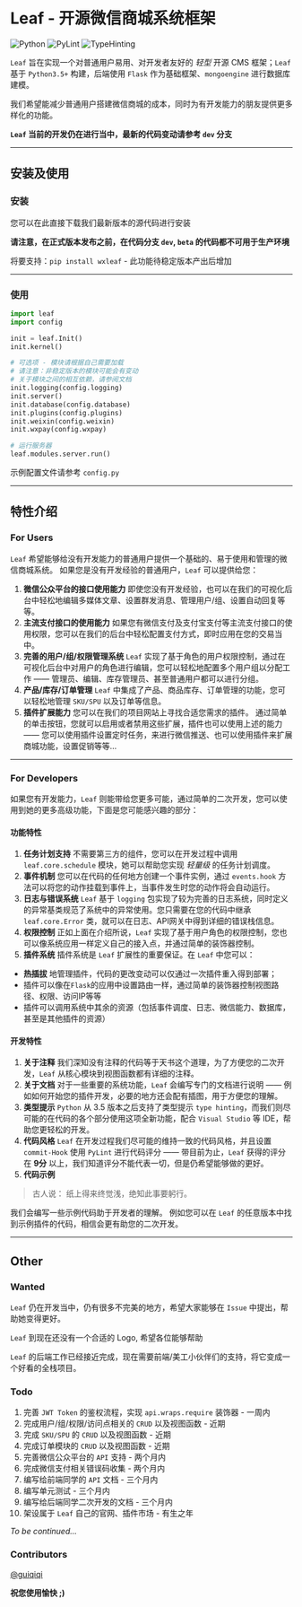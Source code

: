 # Leaf - 开源微信商城系统框架

![Python](https://img.shields.io/badge/Python-3.5%2B-orange) ![PyLint](https://img.shields.io/badge/PyLint-9.93%2F10-brightgreen) ![TypeHinting](https://img.shields.io/badge/typehinting-support-blue)

`Leaf` 旨在实现一个对普通用户易用、对开发者友好的 *轻型* 开源 CMS 框架；`Leaf` 基于 `Python3.5+` 构建，后端使用 `Flask` 作为基础框架、`mongoengine` 进行数据库建模。

我们希望能减少普通用户搭建微信商城的成本，同时为有开发能力的朋友提供更多样化的功能。

**`Leaf` 当前的开发仍在进行当中，最新的代码变动请参考 `dev` 分支**

---

## 安装及使用

### 安装

您可以在此直接下载我们最新版本的源代码进行安装

**请注意，在正式版本发布之前，在代码分支 `dev`, `beta` 的代码都不可用于生产环境**

将要支持：`pip install wxleaf` - 此功能待稳定版本产出后增加

---

### 使用

```python
import leaf
import config

init = leaf.Init()
init.kernel()

# 可选项 - 模块请根据自己需要加载
# 请注意：非稳定版本的模块可能会有变动
# 关于模块之间的相互依赖，请参阅文档
init.logging(config.logging)
init.server()
init.database(config.database)
init.plugins(config.plugins)
init.weixin(config.weixin)
init.wxpay(config.wxpay)

# 运行服务器
leaf.modules.server.run()
```

示例配置文件请参考 `config.py`

---

## 特性介绍

### For Users

`Leaf` 希望能够给没有开发能力的普通用户提供一个基础的、易于使用和管理的微信商城系统。
如果您是没有开发经验的普通用户，`Leaf` 可以提供给您：

1. **微信公众平台的接口使用能力**
即使您没有开发经验，也可以在我们的可视化后台中轻松地编辑多媒体文章、设置群发消息、管理用户/组、设置自动回复等等。
2. **主流支付接口的使用能力**
如果您有微信支付及支付宝支付等主流支付接口的使用权限，您可以在我们的后台中轻松配置支付方式，即时应用在您的交易当中。
3. **完善的用户/组/权限管理系统**
`Leaf` 实现了基于角色的用户权限控制，通过在可视化后台中对用户的角色进行编辑，您可以轻松地配置多个用户组以分配工作 —— 管理员、编辑、库存管理员、甚至普通用户都可以进行分组。
4. **产品/库存/订单管理**
`Leaf` 中集成了产品、商品库存、订单管理的功能，您可以轻松地管理 `SKU/SPU` 以及订单等信息。
5. **插件扩展能力**
您可以在我们的项目网站上寻找合适您需求的插件。
通过简单的单击按钮，您就可以启用或者禁用这些扩展，插件也可以使用上述的能力 —— 您可以使用插件设置定时任务，来进行微信推送、也可以使用插件来扩展商城功能，设置促销等等...

---

### For Developers
如果您有开发能力，`Leaf` 则能带给您更多可能，通过简单的二次开发，您可以使用到她的更多高级功能，下面是您可能感兴趣的部分：

#### 功能特性
1. **任务计划支持**
不需要第三方的组件，您可以在开发过程中调用 `leaf.core.schedule` 模块，她可以帮助您实现 *轻量级* 的任务计划调度。
2. **事件机制**
您可以在代码的任何地方创建一个事件实例，通过 `events.hook` 方法可以将您的动作挂载到事件上，当事件发生时您的动作将会自动运行。
3. **日志与错误系统**
`Leaf` 基于 `logging` 包实现了较为完善的日志系统，同时定义的异常基类规范了系统中的异常使用。您只需要在您的代码中继承 `leaf.core.Error` 类，就可以在日志、API网关中得到详细的错误栈信息。
4. **权限控制**
正如上面在介绍所说，`Leaf` 实现了基于用户角色的权限控制，您也可以像系统应用一样定义自己的接入点，并通过简单的装饰器控制。
5. **插件系统**
插件系统是 `Leaf` 扩展性的重要保证。在 `Leaf` 中您可以：
- **热插拔** 地管理插件，代码的更改变动可以仅通过一次插件重入得到部署；
- 插件可以像在`Flask`的应用中设置路由一样，通过简单的装饰器控制视图路径、权限、访问IP等等
- 插件可以调用系统中其余的资源（包括事件调度、日志、微信能力、数据库，甚至是其他插件的资源）

#### 开发特性
1. **关于注释**
我们深知没有注释的代码等于天书这个道理，为了方便您的二次开发，`Leaf` 从核心模块到视图函数都有详细的注释。
2. **关于文档**
对于一些重要的系统功能，`Leaf` 会编写专门的文档进行说明 —— 例如如何开始您的插件开发，必要的地方还会配有插图，用于方便您的理解。
3. **类型提示**
`Python` 从 3.5 版本之后支持了类型提示 `type hinting`，而我们则尽可能的在代码的各个部分使用这项全新功能，配合 `Visual Studio` 等 IDE，帮助您更轻松的开发。
4. **代码风格**
`Leaf` 在开发过程我们尽可能的维持一致的代码风格，并且设置 `commit-Hook` 使用 `PyLint` 进行代码评分 —— 带目前为止，`Leaf` 获得的评分在 **9分** 以上，我们知道评分不能代表一切，但是仍希望能够做的更好。
5. **代码示例**
>古人说： 纸上得来终觉浅，绝知此事要躬行。

我们会编写一些示例代码助于开发者的理解。
例如您可以在 `Leaf` 的任意版本中找到示例插件的代码，相信会更有助您的二次开发。

---

## Other

### Wanted

`Leaf` 仍在开发当中，仍有很多不完美的地方，希望大家能够在 `Issue` 中提出，帮助她变得更好。

`Leaf` 到现在还没有一个合适的 Logo, 希望各位能够帮助

`Leaf` 的后端工作已经接近完成，现在需要前端/美工小伙伴们的支持，将它变成一个好看的全栈项目。

### Todo

1. 完善 `JWT Token` 的鉴权流程，实现 `api.wraps.require` 装饰器 - 一周内
2. 完成用户/组/权限/访问点相关的 `CRUD` 以及视图函数 - 近期
3. 完成 `SKU/SPU` 的 `CRUD` 以及视图函数 - 近期
4. 完成订单模块的 `CRUD` 以及视图函数 - 近期
5. 完善微信公众平台的 `API` 支持 - 两个月内
6. 完成微信支付相关错误码收集 - 两个月内
7. 编写给前端同学的 `API` 文档 - 三个月内
8. 编写单元测试 - 三个月内
9. 编写给后端同学二次开发的文档 - 三个月内
10. 架设属于 `Leaf` 自己的官网、插件市场 - 有生之年

*To be continued...*

### Contributors

[@guiqiqi](https://github.com/guiqiqi)

**祝您使用愉快 ;)**